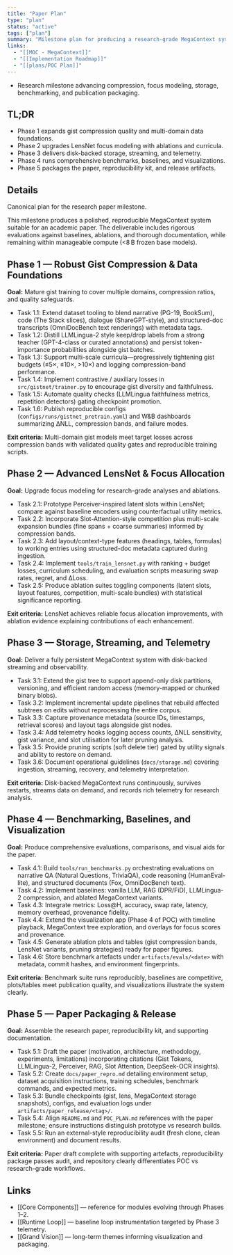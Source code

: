```yaml
---
title: "Paper Plan"
type: "plan"
status: "active"
tags: ["plan"]
summary: "Milestone plan for producing a research-grade MegaContext system and publication artifacts."
links:
  - "[[MOC - MegaContext]]"
  - "[[Implementation Roadmap]]"
  - "[[plans/POC Plan]]"
---
```


- Research milestone advancing compression, focus modeling, storage, benchmarking, and publication packaging.

## TL;DR
- Phase 1 expands gist compression quality and multi-domain data foundations.
- Phase 2 upgrades LensNet focus modeling with ablations and curricula.
- Phase 3 delivers disk-backed storage, streaming, and telemetry.
- Phase 4 runs comprehensive benchmarks, baselines, and visualizations.
- Phase 5 packages the paper, reproducibility kit, and release artifacts.

## Details

Canonical plan for the research paper milestone.

This milestone produces a polished, reproducible MegaContext system suitable for an academic paper. The deliverable includes rigorous evaluations against baselines, ablations, and thorough documentation, while remaining within manageable compute (<8 B frozen base models).

## Phase 1 — Robust Gist Compression & Data Foundations
**Goal:** Mature gist training to cover multiple domains, compression ratios, and quality safeguards.
- Task 1.1: Extend dataset tooling to blend narrative (PG-19, BookSum), code (The Stack slices), dialogue (ShareGPT-style), and structured-doc transcripts (OmniDocBench text renderings) with metadata tags.
- Task 1.2: Distill LLMLingua-2 style keep/drop labels from a strong teacher (GPT-4-class or curated annotations) and persist token-importance probabilities alongside gist batches.
- Task 1.3: Support multi-scale curricula—progressively tightening gist budgets (≤5×, ≤10×, >10×) and logging compression-band performance.
- Task 1.4: Implement contrastive / auxiliary losses in `src/gistnet/trainer.py` to encourage gist diversity and faithfulness.
- Task 1.5: Automate quality checks (LLMLingua faithfulness metrics, repetition detectors) gating checkpoint promotion.
- Task 1.6: Publish reproducible configs (`configs/runs/gistnet_pretrain.yaml`) and W&B dashboards summarizing ΔNLL, compression bands, and failure modes.

**Exit criteria:** Multi-domain gist models meet target losses across compression bands with validated quality gates and reproducible training scripts.

## Phase 2 — Advanced LensNet & Focus Allocation
**Goal:** Upgrade focus modeling for research-grade analyses and ablations.
- Task 2.1: Prototype Perceiver-inspired latent slots within LensNet; compare against baseline encoders using counterfactual utility metrics.
- Task 2.2: Incorporate Slot-Attention-style competition plus multi-scale expansion bundles (fine spans + coarse summaries) informed by compression bands.
- Task 2.3: Add layout/context-type features (headings, tables, formulas) to working entries using structured-doc metadata captured during ingestion.
- Task 2.4: Implement `tools/train_lensnet.py` with ranking + budget losses, curriculum scheduling, and evaluation scripts measuring swap rates, regret, and ΔLoss.
- Task 2.5: Produce ablation suites toggling components (latent slots, layout features, competition, multi-scale bundles) with statistical significance reporting.

**Exit criteria:** LensNet achieves reliable focus allocation improvements, with ablation evidence explaining contributions of each enhancement.

## Phase 3 — Storage, Streaming, and Telemetry
**Goal:** Deliver a fully persistent MegaContext system with disk-backed streaming and observability.
- Task 3.1: Extend the gist tree to support append-only disk partitions, versioning, and efficient random access (memory-mapped or chunked binary blobs).
- Task 3.2: Implement incremental update pipelines that rebuild affected subtrees on edits without reprocessing the entire corpus.
- Task 3.3: Capture provenance metadata (source IDs, timestamps, retrieval scores) and layout tags alongside gist nodes.
- Task 3.4: Add telemetry hooks logging access counts, ΔNLL sensitivity, gist variance, and slot utilisation for later pruning analysis.
- Task 3.5: Provide pruning scripts (soft delete tier) gated by utility signals and ability to restore on demand.
- Task 3.6: Document operational guidelines (`docs/storage.md`) covering ingestion, streaming, recovery, and telemetry interpretation.

**Exit criteria:** Disk-backed MegaContext runs continuously, survives restarts, streams data on demand, and records rich telemetry for research analysis.

## Phase 4 — Benchmarking, Baselines, and Visualization
**Goal:** Produce comprehensive evaluations, comparisons, and visual aids for the paper.
- Task 4.1: Build `tools/run_benchmarks.py` orchestrating evaluations on narrative QA (Natural Questions, TriviaQA), code reasoning (HumanEval-lite), and structured documents (Fox, OmniDocBench text).
- Task 4.2: Implement baselines: vanilla LLM, RAG (DPR/FiD), LLMLingua-2 compression, and ablated MegaContext variants.
- Task 4.3: Integrate metrics: Loss@H, accuracy, swap rate, latency, memory overhead, provenance fidelity.
- Task 4.4: Extend the visualization app (Phase 4 of POC) with timeline playback, MegaContext tree exploration, and overlays for focus scores and provenance.
- Task 4.5: Generate ablation plots and tables (gist compression bands, LensNet variants, pruning strategies) ready for paper figures.
- Task 4.6: Store benchmark artefacts under `artifacts/evals/<date>` with metadata, commit hashes, and environment fingerprints.

**Exit criteria:** Benchmark suite runs reproducibly, baselines are competitive, plots/tables meet publication quality, and visualizations illustrate the system clearly.

## Phase 5 — Paper Packaging & Release
**Goal:** Assemble the research paper, reproducibility kit, and supporting documentation.
- Task 5.1: Draft the paper (motivation, architecture, methodology, experiments, limitations) incorporating citations (Gist Tokens, LLMLingua-2, Perceiver, RAG, Slot Attention, DeepSeek-OCR insights).
- Task 5.2: Create `docs/paper_repro.md` detailing environment setup, dataset acquisition instructions, training schedules, benchmark commands, and expected metrics.
- Task 5.3: Bundle checkpoints (gist, lens, MegaContext storage snapshots), configs, and evaluation logs under `artifacts/paper_release/<tag>/`.
- Task 5.4: Align `README.md` and `POC_PLAN.md` references with the paper milestone; ensure instructions distinguish prototype vs research builds.
- Task 5.5: Run an external-style reproducibility audit (fresh clone, clean environment) and document results.

**Exit criteria:** Paper draft complete with supporting artefacts, reproducibility package passes audit, and repository clearly differentiates POC vs research-grade workflows.

## Links
- [[Core Components]] — reference for modules evolving through Phases 1–2.
- [[Runtime Loop]] — baseline loop instrumentation targeted by Phase 3 telemetry.
- [[Grand Vision]] — long-term themes informing visualization and packaging.
